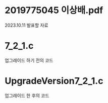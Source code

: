 # 2019775045 이상배.pdf
2023.10.11 발표할 자료
# 7_2_1.c
업그레이드 하기 전의 코드
# UpgradeVersion7_2_1.c
업그레이드 한 후의 코드
